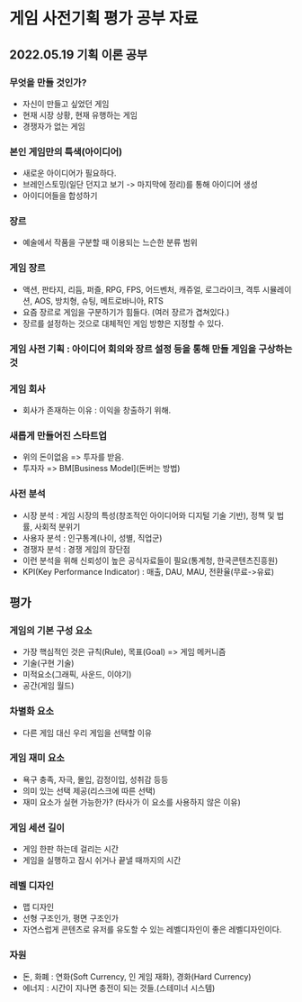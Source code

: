 # 게임 사전기획 평가 공부 자료

## 2022.05.19 기획 이론 공부

### 무엇을 만들 것인가?
- 자신이 만들고 싶었던 게임
- 현재 시장 상황, 현재 유행하는 게임
- 경쟁자가 없는 게임

### 본인 게임만의 특색(아이디어)
- 새로운 아이디어가 필요하다.
- 브레인스토밍(일단 던지고 보기 -> 마지막에 정리)를 통해 아이디어 생성
- 아이디어들을 합성하기

### 장르
- 예술에서 작품을 구분할 때 이용되는 느슨한 분류 범위

### 게임 장르
- 액션, 판타지, 리듬, 퍼즐, RPG, FPS, 어드벤처, 캐쥬얼, 로그라이크, 격투 시뮬레이션, AOS, 방치형, 슈팅, 메트로바니아, RTS
- 요즘 장르로 게임을 구분하기가 힘들다. (여러 장르가 겹쳐있다.)
- 장르를 설정하는 것으로 대체적인 게임 방향은 지정할 수 있다.

### 게임 사전 기획 : 아이디어 회의와 장르 설정 등을 통해 만들 게임을 구상하는것

### 게임 회사
- 회사가 존재하는 이유 : 이익을 창출하기 위해.

### 새롭게 만들어진 스타트업
- 위의 돈이없음 => 투자를 받음.
- 투자자 => BM[Business Model](돈버는 방법)

### 사전 분석
- 시장 분석 : 게임 시장의 특성(창조적인 아이디어와 디지털 기술 기반), 정책 및 법률, 사회적 분위기
- 사용자 분석 : 인구통계(나이, 성별, 직업군) 
- 경쟁자 분석 : 경쟁 게임의 장단점
- 이런 분석을 위해 신뢰성이 높은 공식자료들이 필요(통계청, 한국콘텐츠진흥원)
- KPI(Key Performance Indicator) : 매출, DAU, MAU, 전환율(무료->유료)

## 평가

### 게임의 기본 구성 요소
- 가장 핵심적인 것은 규칙(Rule), 목표(Goal) => 게임 메커니즘
- 기술(구현 기술)
- 미적요소(그래픽, 사운드, 이야기)
- 공간(게임 월드)

### 차별화 요소
- 다른 게임 대신 우리 게임을 선택할 이유

### 게임 재미 요소
- 욕구 충족, 자극, 몰입, 감정이입, 성취감 등등
- 의미 있는 선택 제공(리스크에 따른 선택)
- 재미 요소가 실현 가능한가? (타사가 이 요소를 사용하지 않은 이유)

### 게임 세션 길이
- 게임 한판 하는데 걸리는 시간
- 게임을 실행하고 잠시 쉬거나 끝낼 때까지의 시간

### 레벨 디자인
- 맵 디자인
- 선형 구조인가, 평면 구조인가
- 자연스럽게 콘텐츠로 유저를 유도할 수 있는 레벨디자인이 좋은 레벨디자인이다.

### 자원
- 돈, 화폐 : 연화(Soft Currency, 인 게임 재화), 경화(Hard Currency)
- 에너지 : 시간이 지나면 충전이 되는 것들.(스테미너 시스템)